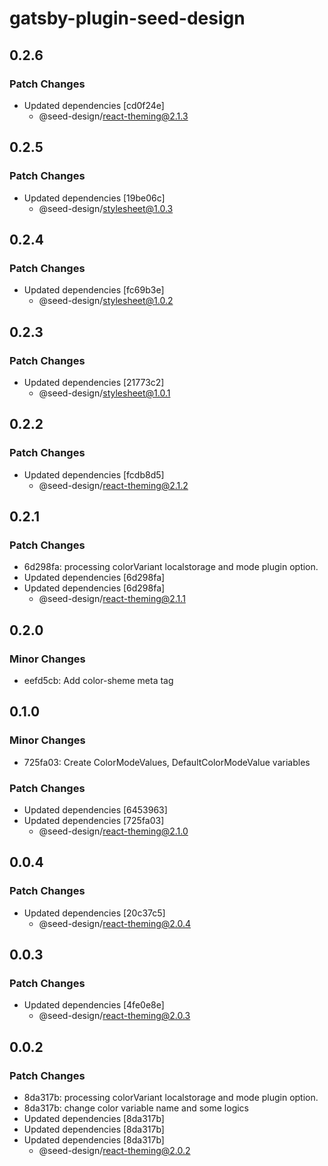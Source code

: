 # gatsby-plugin-seed-design

## 0.2.6

### Patch Changes

- Updated dependencies [cd0f24e]
  - @seed-design/react-theming@2.1.3

## 0.2.5

### Patch Changes

- Updated dependencies [19be06c]
  - @seed-design/stylesheet@1.0.3

## 0.2.4

### Patch Changes

- Updated dependencies [fc69b3e]
  - @seed-design/stylesheet@1.0.2

## 0.2.3

### Patch Changes

- Updated dependencies [21773c2]
  - @seed-design/stylesheet@1.0.1

## 0.2.2

### Patch Changes

- Updated dependencies [fcdb8d5]
  - @seed-design/react-theming@2.1.2

## 0.2.1

### Patch Changes

- 6d298fa: processing colorVariant localstorage and mode plugin option.
- Updated dependencies [6d298fa]
- Updated dependencies [6d298fa]
  - @seed-design/react-theming@2.1.1

## 0.2.0

### Minor Changes

- eefd5cb: Add color-sheme meta tag

## 0.1.0

### Minor Changes

- 725fa03: Create ColorModeValues, DefaultColorModeValue variables

### Patch Changes

- Updated dependencies [6453963]
- Updated dependencies [725fa03]
  - @seed-design/react-theming@2.1.0

## 0.0.4

### Patch Changes

- Updated dependencies [20c37c5]
  - @seed-design/react-theming@2.0.4

## 0.0.3

### Patch Changes

- Updated dependencies [4fe0e8e]
  - @seed-design/react-theming@2.0.3

## 0.0.2

### Patch Changes

- 8da317b: processing colorVariant localstorage and mode plugin option.
- 8da317b: change color variable name and some logics
- Updated dependencies [8da317b]
- Updated dependencies [8da317b]
- Updated dependencies [8da317b]
  - @seed-design/react-theming@2.0.2
